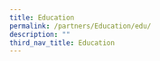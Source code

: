 ```yaml
---
title: Education
permalink: /partners/Education/edu/
description: ""
third_nav_title: Education
---
```

